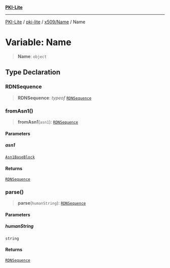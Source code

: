 [**PKI-Lite**](../../../../README.md)

---

[PKI-Lite](../../../../README.md) / [pki-lite](../../../README.md) / [x509/Name](../README.md) / Name

# Variable: Name

> **Name**: `object`

## Type Declaration

### RDNSequence

> **RDNSequence**: _typeof_ [`RDNSequence`](../../RDNSequence/classes/RDNSequence.md)

### fromAsn1()

> **fromAsn1**(`asn1`): [`RDNSequence`](../../RDNSequence/classes/RDNSequence.md)

#### Parameters

##### asn1

[`Asn1BaseBlock`](../../../core/PkiBase/type-aliases/Asn1BaseBlock.md)

#### Returns

[`RDNSequence`](../../RDNSequence/classes/RDNSequence.md)

### parse()

> **parse**(`humanString`): [`RDNSequence`](../../RDNSequence/classes/RDNSequence.md)

#### Parameters

##### humanString

`string`

#### Returns

[`RDNSequence`](../../RDNSequence/classes/RDNSequence.md)
